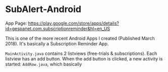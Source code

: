 # SubAlert-Android

App Page: https://play.google.com/store/apps/details?id=gespanet.com.subscriptionreminder&hl=en_US

This is one of the more recent Android Apps I created (Published March 2018). It's basically a Subscription Reminder App. 

`MainActivity.java` contains 2 listviews (free-trials & subscriptions). Each listview has an add button. When the add button is clicked, a new activity is started: `AddRow.java`, which basically

